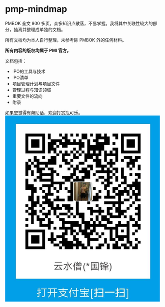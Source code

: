 # pmp-mindmap

PMBOK 全文 800 多页，众多知识点散落，不易掌握。我将其中关联性较大的部分，抽离并整理成单独的文档。

所有文档均为本人自行整理，未参考除 PMBOK 外的任何材料。

**所有内容的版权均属于 PMI 官方。**

文档包括：
- IPO的工具与技术
- IPO清单
- 项目管理计划与项目文件
- 管理过程与知识领域
- 重要文件的流向
- 附录

如果您觉得有帮助话，欢迎打赏瓶可乐。
![Alipay](./images/alipay.jpg)
